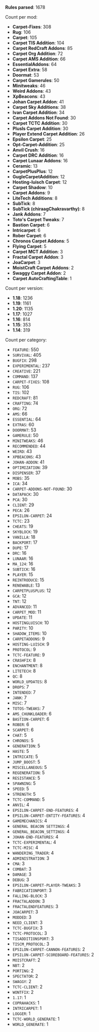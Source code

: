 **Rules parsed**: 1678

Count per mod:

- **Carpet-Fixes**: 308
- **Rug**: 106
- **Carpet**: 105
- **Carpet TIS Addition**: 104
- **Carpet RedCraft Addons**: 85
- **Carpet Org Addition**: 72
- **Carpet AMS Addition**: 66
- **EssentialAddons**: 64
- **Carpet Extra**: 58
- **Doormat**: 53
- **Carpet Gamerules**: 50
- **Minitweaks**: 46
- **Weird Addons**: 43
- **XpBeacons**: 43
- **Johan Carpet Addon**: 41
- **Carpet Sky Additions**: 38
- **Ivan Carpet Addition**: 34
- **Carpet Addons Not Found**: 30
- **Carpet TCTC Addition**: 30
- **Plusls Carpet Addition**: 30
- **Player Extend Carpet Addition**: 26
- **Epsilon Carpet**: 25
- **Opt-Carpet-Addition**: 25
- **Anvil Crush**: 16
- **Carpet DRC Addition**: 16
- **Carpet Lunaar Addons**: 16
- **Ceramic**: 13
- **CarpetPlusPlus**: 12
- **GugleCarpetAddition**: 12
- **Hosting-luisch Carpet**: 12
- **Carpet Shadow**: 10
- **Carpet Addons**: 9
- **LiteTech Additions**: 8
- **SubTick**: 8
- **SubTick (chiraagChakravarthy)**: 8
- **Jank Addons**: 7
- **Toto's Carpet Tweaks**: 7
- **Bastion Carpet**: 6
- **Intricarpet**: 6
- **Rober Carpet**: 6
- **Chronos Carpet Addons**: 5
- **Flying Carpet**: 5
- **Carpet MCT Addition**: 3
- **Fractal Carpet Addon**: 3
- **JoaCarpet**: 3
- **MoistCraft Carpet Addons**: 2
- **Swaggy Carpet Addon**: 2
- **Carpet AutoCraftingTable**: 1

Count per version:

- **1.18**: 1236
- **1.19**: 1161
- **1.20**: 1135
- **1.17**: 1027
- **1.16**: 814
- **1.15**: 353
- **1.14**: 319

Count per category:

- `FEATURE`: 550
- `SURVIVAL`: 405
- `BUGFIX`: 298
- `EXPERIMENTAL`: 237
- `CREATIVE`: 221
- `COMMAND`: 137
- `CARPET-FIXES`: 108
- `RUG`: 106
- `TIS`: 102
- `REDCRAFT`: 81
- `CRAFTING`: 74
- `ORG`: 72
- `AMS`: 66
- `ESSENTIAL`: 64
- `EXTRAS`: 60
- `DOORMAT`: 53
- `GAMERULE`: 50
- `MINITWEAKS`: 46
- `RECOMMENDED`: 44
- `WEIRD`: 43
- `XPBEACONS`: 43
- `JOHAN-ADDON`: 41
- `OPTIMIZATION`: 39
- `DISPENSER`: 37
- `MOBS`: 35
- `ICA`: 34
- `CARPET-ADDONS-NOT-FOUND`: 30
- `DATAPACK`: 30
- `PCA`: 30
- `CLIENT`: 29
- `PECA`: 26
- `EPSILON-CARPET`: 24
- `TCTC`: 23
- `CHEATS`: 19
- `SKYBLOCK`: 19
- `VANILLA`: 18
- `BACKPORT`: 17
- `DUPE`: 17
- `DRC`: 16
- `LUNAAR`: 16
- `MA_124`: 16
- `SUBTICK`: 16
- `PLAYER`: 15
- `REINTRODUCE`: 15
- `RENEWABLE`: 13
- `CARPETPLUSPLUS`: 12
- `GCA`: 12
- `TNT`: 12
- `ADVANCED`: 11
- `CARPET_MOD`: 11
- `UPDATE`: 11
- `HOSTINGLUISCH`: 10
- `PARITY`: 10
- `SHADOW_ITEMS`: 10
- `CARPETADDONS`: 9
- `HOSTING-LUISCH`: 9
- `PROTOCOL`: 9
- `TCTC-FEATURE`: 9
- `CRASHFIX`: 8
- `ENCHANTMENT`: 8
- `LITETECH`: 8
- `QC`: 8
- `WORLD_UPDATES`: 8
- `DROPS`: 7
- `INTENDED`: 7
- `JANK`: 7
- `MISC`: 7
- `TOTOS-TWEAKS`: 7
- `AMS_CHUNKLOADER`: 6
- `BASTION-CARPET`: 6
- `ROBER`: 6
- `SCARPET`: 6
- `CHAT`: 5
- `CHRONOS`: 5
- `GENERATION`: 5
- `HASTE`: 5
- `INTRICATE`: 5
- `JUMP_BOOST`: 5
- `MISCELLANEOUS`: 5
- `REGENERATION`: 5
- `RESISTANCE`: 5
- `SPAWNING`: 5
- `SPEED`: 5
- `STRENGTH`: 5
- `TCTC-COMMAND`: 5
- `ANVIL`: 4
- `EPSILON-CARPET-END-FEATURES`: 4
- `EPSILON-CARPET-ENTITY-FEATURES`: 4
- `GAMEMECHANICS`: 4
- `GENERAL BEACON SETTINGS`: 4
- `GENERAL_BEACON_SETTINGS`: 4
- `JOHAN-END-FEATURES`: 4
- `TCTC-EXPERIMENTAL`: 4
- `TCTC-MISC`: 4
- `WANDERING_TRADER`: 4
- `ADMINISTRATION`: 3
- `CMA`: 3
- `COMBAT`: 3
- `DAMAGE`: 3
- `DEBUG`: 3
- `EPSILON-CARPET-PLAYER-TWEAKS`: 3
- `FABRICATIONPORT`: 3
- `FALLING-BLOCK`: 3
- `FRACTALADDON`: 3
- `FRACTALENDFEATURES`: 3
- `JOACARPET`: 3
- `MODDED`: 3
- `NEED_CLIENT`: 3
- `TCTC-BUGFIX`: 3
- `TCTC-PROTOCOL`: 3
- `TISADDITIONSPORT`: 3
- `TISCM_PROTOCOL`: 3
- `EPSILON-CARPET-CANNON-FEATURES`: 2
- `EPSILON-CARPET-SCOREBOARD-FEATURES`: 2
- `MOISTCRAFT`: 2
- `NBT`: 2
- `PORTING`: 2
- `SPECTATOR`: 2
- `SWAGGY`: 2
- `TCTC-CLIENT`: 2
- `WONTFIX`: 2
- `1.17`: 1
- `COPRAHACKS`: 1
- `INTRICARPET`: 1
- `LOGGER`: 1
- `TCTC-WORLD_GENERATE`: 1
- `WORLD_GENERATE`: 1
